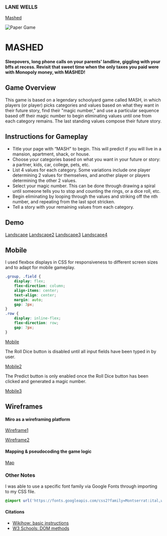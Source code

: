 ### LANE WELLS
[Mashed](https://mashed.surge.sh/)

![Paper Game](https://birminghammomcollective.com/wp-content/uploads/2020/02/86453559_603831930460614_1250635038542790656_n.jpg)

# MASHED
#### Sleepovers, long phone calls on your parents' landline, giggling with your bffs at recess. Revisit that sweet time when the only taxes you paid were with Monopoly money, with MASHED!

## Game Overview
This game is based on a legendary schoolyard game called MASH, in which players (or player) picks categories and values based on what they want in their future story, find their "magic number," and use a particular sequence based off their magic number to begin eliminating values until one from each category remains. The last standing values compose their future story.

## Instructions for Gameplay
  - Title your page with “MASH” to begin. This will predict if you will live in a mansion, apartment, shack, or house.
  - Choose your categories based on what you want in your future or story: a partner, kids, car, college, pets, etc.
  - List 4 values for each category. Some variations include one player determining 2 values for themselves, and another player or players determining the other 2 values.
  - Select your magic number. This can be done through drawing a spiral until someone tells you to stop and counting the rings, or a dice roll, etc.
  - Begin eliminating by looping through the values and striking off the nth number, and repeating from the last spot stricken. 
  - Tell a story with your remaining values from each category.

## Demo
[Landscape](/assets/Screenshot1.png)
[Landscape2](/assets/Screenshot3.png)
[Landscape3](/assets/Screenshot4.png)
[Landscape4](/assets/Screenshot2.png)

## Mobile
I used flexbox displays in CSS for responsiveness to different screen sizes and to adapt for mobile gameplay.
```css
.group, .field {
    display: flex;
    flex-direction: column;
    align-items: center;
    text-align: center;
    margin: auto;
    gap: 3px;
}
.row {
    display: inline-flex;
    flex-direction: row;
    gap: 7px;
}
```
[Mobile](/assets/Mobile1.png)

The Roll Dice button is disabled until all input fields have been typed in by user.

[Mobile2](/assets/Mobile2.png)

The Predict button is only enabled once the Roll Dice button has been clicked and generated a magic number.

[Mobile3](/assets/Mobile3.png)

## Wireframes
#### Miro as a wireframing platform
[Wireframe1](/assets/Wireframes1.png)

[Wireframe2](/assets/Wireframes2.png)
#### Mapping & pseudocoding the game logic
[Map](/assets/Map.png)

### Other Notes
I was able to use a specific font family via Google Fonts through importing to my CSS file.
```css
@import url('https://fonts.googleapis.com/css2?family=Montserrat:ital,wght@0,100..900;1,100..900&display=swap');
```

#### Citations
  - [Wikihow: basic instructions](https://www.wikihow.com/Play-M.A.S.H)
  - [W3 Schools: DOM methods](https://www.w3schools.com/jsref/met_document_getelementsbyclassname.asp)